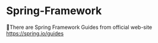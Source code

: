 # Spring-Framework
🍃There are Spring Framework Guides from official web-site https://spring.io/guides
